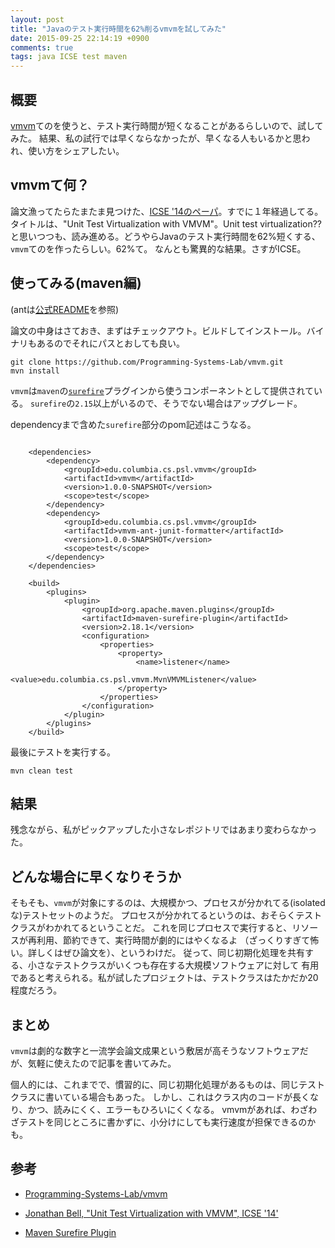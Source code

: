 ```yaml
---
layout: post
title: "Javaのテスト実行時間を62%削るvmvmを試してみた"
date: 2015-09-25 22:14:19 +0900
comments: true
tags: java ICSE test maven
---
```


## 概要
[vmvm](https://github.com/Programming-Systems-Lab/vmvm)てのを使うと、テスト実行時間が短くなることがあるらしいので、試してみた。
結果、私の試行では早くならなかったが、早くなる人もいるかと思われ、使い方をシェアしたい。

## vmvmて何？

論文漁ってたらたまたま見つけた、[ICSE '14のペーパ](http://jonbell.net/publications/vmvm)。すでに１年経過してる。タイトルは、"Unit Test Virtualization with VMVM"。Unit test virtualization??と思いつつも、読み進める。どうやらJavaのテスト実行時間を62%短くする、`vmvm`てのを作ったらしい。62%て。
なんとも驚異的な結果。さすがICSE。

## 使ってみる(maven編)

(antは[公式README](https://github.com/Programming-Systems-Lab/vmvm)を参照)

論文の中身はさておき、まずはチェックアウト。ビルドしてインストール。バイナリもあるのでそれにパスとおしても良い。
```
git clone https://github.com/Programming-Systems-Lab/vmvm.git
mvn install
```

`vmvm`は`maven`の[`surefire`](https://maven.apache.org/surefire/maven-surefire-plugin/)プラグインから使うコンポーネントとして提供されている。
`surefire`の`2.15`以上がいるので、そうでない場合はアップグレード。

dependencyまで含めた`surefire`部分のpom記述はこうなる。

```

    <dependencies>
        <dependency>
            <groupId>edu.columbia.cs.psl.vmvm</groupId>
            <artifactId>vmvm</artifactId>
            <version>1.0.0-SNAPSHOT</version>
            <scope>test</scope>
        </dependency>
        <dependency>
            <groupId>edu.columbia.cs.psl.vmvm</groupId>
            <artifactId>vmvm-ant-junit-formatter</artifactId>
            <version>1.0.0-SNAPSHOT</version>
            <scope>test</scope>
        </dependency>
    </dependencies>

    <build>
        <plugins>
            <plugin>
                <groupId>org.apache.maven.plugins</groupId>
                <artifactId>maven-surefire-plugin</artifactId>
                <version>2.18.1</version>
                <configuration>
                    <properties>
                        <property>
                            <name>listener</name>
                            <value>edu.columbia.cs.psl.vmvm.MvnVMVMListener</value>
                        </property>
                    </properties>
                </configuration>
            </plugin>
        </plugins>
    </build>

```

最後にテストを実行する。
```
mvn clean test
```


## 結果

残念ながら、私がピックアップした小さなレポジトリではあまり変わらなかった。

## どんな場合に早くなりそうか
そもそも、`vmvm`が対象にするのは、大規模かつ、プロセスが分かれてる(isolatedな)テストセットのようだ。
プロセスが分かれてるというのは、おそらくテストクラスがわかれてるということだ。
これを同じプロセスで実行すると、リソースが再利用、節約できて、実行時間が劇的にはやくなるよ
（ざっくりすぎて怖い。詳しくはぜひ論文を）、というわけだ。
従って、同じ初期化処理を共有する、小さなテストクラスがいくつも存在する大規模ソフトウェアに対して
有用であると考えられる。私が試したプロジェクトは、テストクラスはたかだか20程度だろう。

## まとめ
`vmvm`は劇的な数字と一流学会論文成果という敷居が高そうなソフトウェアだが、気軽に使えたので記事を書いてみた。

個人的には、これまでで、慣習的に、同じ初期化処理があるものは、同じテストクラスに書いている場合もあった。
しかし、これはクラス内のコードが長くなり、かつ、読みにくく、エラーもひろいにくくなる。
vmvmがあれば、わざわざテストを同じところに書かずに、小分けにしても実行速度が担保できるのかも。


## 参考

* [Programming-Systems-Lab/vmvm](https://github.com/Programming-Systems-Lab/vmvm)

* [Jonathan Bell, "Unit Test Virtualization with VMVM", ICSE '14'](http://jonbell.net/publications/vmvm)

* [Maven Surefire Plugin](https://maven.apache.org/surefire/maven-surefire-plugin/examples/junit.html)
